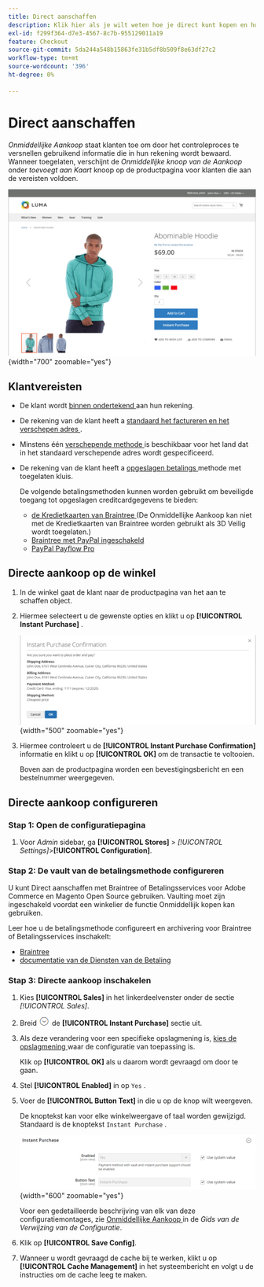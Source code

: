 ```yaml
---
title: Direct aanschaffen
description: Klik hier als je wilt weten hoe je direct kunt kopen en hoe je een snelle afhandeling voor geregistreerde klantenaccounts kunt aanbieden.
exl-id: f299f364-d7e3-4567-8c7b-955129011a19
feature: Checkout
source-git-commit: 5da244a548b15863fe31b5df8b509f8e63df27c2
workflow-type: tm+mt
source-wordcount: '396'
ht-degree: 0%

---
```


# Direct aanschaffen

_Onmiddellijke Aankoop_ staat klanten toe om door het controleproces te versnellen gebruikend informatie die in hun rekening wordt bewaard. Wanneer toegelaten, verschijnt de _Onmiddellijke knoop van de Aankoop_ onder _toevoegt aan Kaart_ knoop op de productpagina voor klanten die aan de vereisten voldoen.

![ pagina van het Product met de Onmiddellijke getoonde optie van de Aankoop ](./assets/storefront-checkout-instant-purchase.png){width="700" zoomable="yes"}

## Klantvereisten

- De klant wordt [ binnen ondertekend ](../customers/customer-sign-in.md) aan hun rekening.

- De rekening van de klant heeft a [ standaard het factureren en het verschepen adres ](../customers/account-dashboard-address-book.md).

- Minstens één [ verschepende methode ](delivery.md) is beschikbaar voor het land dat in het standaard verschepende adres wordt gespecificeerd.

- De rekening van de klant heeft a [ opgeslagen betalings ](../stores-purchase/stored-payment-methods.md) methode met toegelaten kluis.

  De volgende betalingsmethoden kunnen worden gebruikt om beveiligde toegang tot opgeslagen creditcardgegevens te bieden:

   - [ de Kredietkaarten van Braintree ](braintree.md) (De Onmiddellijke Aankoop kan niet met de Kredietkaarten van Braintree worden gebruikt als 3D Veilig wordt toegelaten.)
   - [Braintree met PayPal ingeschakeld](braintree.md)
   - [PayPal Payflow Pro](paypal-payflow-pro.md)

## Directe aankoop op de winkel

1. In de winkel gaat de klant naar de productpagina van het aan te schaffen object.

1. Hiermee selecteert u de gewenste opties en klikt u op **[!UICONTROL Instant Purchase]** .

   ![ de dialoog van de Bevestiging om de onmiddellijke aankoop te bevestigen ](./assets/storefront-checkout-instant-purchase-confirmation.png){width="500" zoomable="yes"}

1. Hiermee controleert u de **[!UICONTROL Instant Purchase Confirmation]** informatie en klikt u op **[!UICONTROL OK]** om de transactie te voltooien.

   Boven aan de productpagina worden een bevestigingsbericht en een bestelnummer weergegeven.

## Directe aankoop configureren

### Stap 1: Open de configuratiepagina

1. Voor _Admin_ sidebar, ga **[!UICONTROL Stores]** > _[!UICONTROL Settings]_>**[!UICONTROL Configuration]**.

### Stap 2: De vault van de betalingsmethode configureren

U kunt Direct aanschaffen met Braintree of Betalingsservices voor Adobe Commerce en Magento Open Source gebruiken. Vaulting moet zijn ingeschakeld voordat een winkelier de functie Onmiddellijk kopen kan gebruiken.

Leer hoe u de betalingsmethode configureert en archivering voor Braintree of Betalingsservices inschakelt:

- [Braintree](braintree.md)
- [ documentatie van de Diensten van de Betaling ](https://experienceleague.adobe.com/docs/commerce/payment-services/guide-overview.html)

### Stap 3: Directe aankoop inschakelen

1. Kies **[!UICONTROL Sales]** in het linkerdeelvenster onder de sectie _[!UICONTROL Sales]_.

1. Breid ![ selecteur van de Uitbreiding ](../assets/icon-display-expand.png) de **[!UICONTROL Instant Purchase]** sectie uit.

1. Als deze verandering voor een specifieke opslagmening is, [ kies de opslagmening ](../configuration-reference/scope-change.md#set-the-scope) waar de configuratie van toepassing is.

   Klik op **[!UICONTROL OK]** als u daarom wordt gevraagd om door te gaan.

1. Stel **[!UICONTROL Enabled]** in op `Yes` .

1. Voer de **[!UICONTROL Button Text]** in die u op de knop wilt weergeven.

   De knoptekst kan voor elke winkelweergave of taal worden gewijzigd. Standaard is de knoptekst `Instant Purchase` .

   ![ Configuratie - onmiddellijke aankoopopties ](../configuration-reference/sales/assets/sales-instant-purchase.png){width="600" zoomable="yes"}

   Voor een gedetailleerde beschrijving van elk van deze configuratiemontages, zie [ Onmiddellijke Aankoop ](../configuration-reference/sales/sales.md#instant-purchase) in de _Gids van de Verwijzing van de Configuratie_.

1. Klik op **[!UICONTROL Save Config]**.

1. Wanneer u wordt gevraagd de cache bij te werken, klikt u op **[!UICONTROL Cache Management]** in het systeembericht en volgt u de instructies om de cache leeg te maken.
